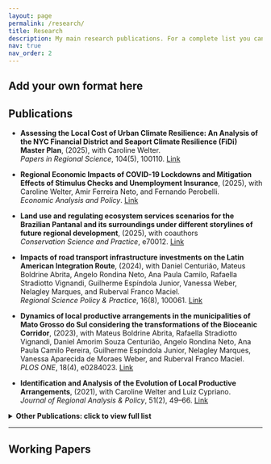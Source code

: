 ```yaml
---
layout: page
permalink: /research/
title: Research
description: My main research publications. For a complete list you can check my <a href='https://scholar.google.com/citations?user=g-H-RbMAAAAJ&hl=en'>Google Scholar</a>.
nav: true
nav_order: 2
---
```


## Add your own format here


## Publications

- **Assessing the Local Cost of Urban Climate Resilience: An Analysis of the NYC Financial District and Seaport Climate Resilience (FiDi) Master Plan**, (2025), with Caroline Welter.  
  *Papers in Regional Science*, 104(5), 100110. [Link](https://doi.org/10.1016/j.pirs.2025.100110)

- **Regional Economic Impacts of COVID-19 Lockdowns and Mitigation Effects of Stimulus Checks and Unemployment Insurance**, (2025), with Caroline Welter, Amir Ferreira Neto, and Fernando Perobelli.  
  *Economic Analysis and Policy*. [Link](https://doi.org/10.1016/j.eap.2025.08.029)

- **Land use and regulating ecosystem services scenarios for the Brazilian Pantanal and its surroundings under different storylines of future regional development**, (2025), with coauthors  
  *Conservation Science and Practice*, e70012. [Link](https://doi.org/10.1111/csp2.70012)

- **Impacts of road transport infrastructure investments on the Latin American Integration Route**, (2024), with Daniel Centurião, Mateus Boldrine Abrita, Angelo Rondina Neto, Ana Paula Camilo, Rafaella Stradiotto Vignandi, Guilherme Espíndola Junior, Vanessa Weber, Nelagley Marques, and Ruberval Franco Maciel.  
  *Regional Science Policy & Practice*, 16(8), 100061. [Link](https://doi.org/10.1016/j.rspp.2024.100061)

- **Dynamics of local productive arrangements in the municipalities of Mato Grosso do Sul considering the transformations of the Bioceanic Corridor**, (2023), with Mateus Boldrine Abrita, Rafaella Stradiotto Vignandi, Daniel Amorim Souza Centurião, Angelo Rondina Neto, Ana Paula Camilo Pereira, Guilherme Espíndola Junior, Nelagley Marques, Vanessa Aparecida de Moraes Weber, and Ruberval Franco Maciel.  
  *PLOS ONE*, 18(4), e0284023. [Link](https://doi.org/10.1371/journal.pone.0284023)

- **Identification and Analysis of the Evolution of Local Productive Arrangements**, (2021), with Caroline Welter and Luiz Cypriano.  
  *Journal of Regional Analysis & Policy*, 51(2), 49–66. [Link](https://jrip.scholasticahq.com/article/18918)



<details>
  <summary><strong>Other Publications: click to view full list</strong></summary>

{% bibliography
   --file papers
   --query @*[language=pt]
   --group_by year
   --group_order descending
   --details false
   --template bib_compact
%}

</details>


---

## Working Papers